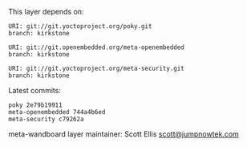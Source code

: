 This layer depends on:

    URI: git://git.yoctoproject.org/poky.git
    branch: kirkstone

    URI: git://git.openembedded.org/meta-openembedded
    branch: kirkstone

    URI: git://git.yoctoproject.org/meta-security.git
    branch: kirkstone

Latest commits:

    poky 2e79b19911
    meta-openembedded 744a4b6ed
    meta-security c79262a

meta-wandboard layer maintainer: Scott Ellis <scott@jumpnowtek.com>
